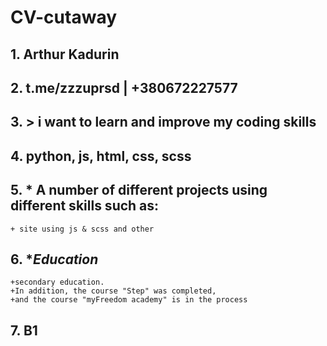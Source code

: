 # CV-cutaway
## 1. **Arthur Kadurin**
## 2. **t.me/zzzuprsd | +380672227577**
## 3. > i want to learn and improve my coding skills
## 4. python, js, html, css, scss    
## 5. * A number of different projects using different skills such as:
    + site using js & scss and other
## 6. **Education* 
    +secondary education. 
    +In addition, the course "Step" was completed, 
    +and the course "myFreedom academy" is in the process
## 7. B1